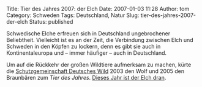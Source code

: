 Title: Tier des Jahres 2007: der Elch
Date: 2007-01-03 11:28
Author: tom
Category: Schweden
Tags: Deutschland, Natur
Slug: tier-des-jahres-2007-der-elch
Status: published

Schwedische Elche erfreuen sich in Deutschland ungebrochener
Beliebtheit. Vielleicht ist es an der Zeit, die Verbindung zwischen Elch
und Schweden in den Köpfen zu lockern, denn es gibt sie auch in
Kontinentaleuropa und – immer häufiger – auch in Deutschland.

Um auf die Rückkehr der großen Wildtiere aufmerksam zu machen, kürte die
[Schutzgemeinschaft Deutsches Wild](http://www.sdwi.de/) 2003 den Wolf
und 2005 den Braunbären zum *Tier des Jahres*. [Dieses Jahr ist der Elch
dran](http://www.wald.de/?p=207).

